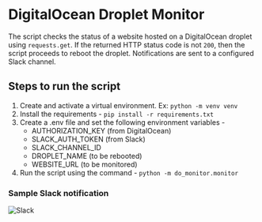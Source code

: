 # DigitalOcean Droplet Monitor
The script checks the status of a website hosted on a DigitalOcean droplet using `requests.get`. If the returned HTTP status code is not `200`, then the script proceeds to reboot the droplet. Notifications are sent to a configured Slack channel.

## Steps to run the script
1. Create and activate a virtual environment. Ex: `python -m venv venv`
2. Install the requirements - `pip install -r requirements.txt`
3. Create a .env file and set the following environment variables -
   - AUTHORIZATION_KEY (from DigitalOcean)</b >
   - SLACK_AUTH_TOKEN (from Slack)</b >
   - SLACK_CHANNEL_ID</b > 
   - DROPLET_NAME (to be rebooted)</b >
   - WEBSITE_URL (to be monitored)
4. Run the script using the command - `python -m do_monitor.monitor`

### Sample Slack notification

![Slack](https://github.com/AbhishekPednekar84/digital-ocean-monitor/tree/master/do_monitor/notifications/images/slack.jpg)